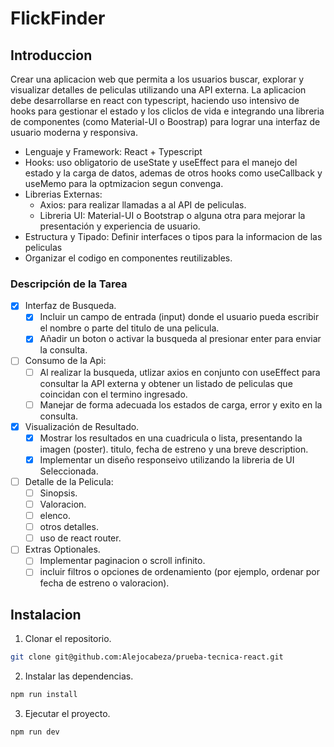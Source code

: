 # FlickFinder

## Introduccion

Crear una aplicacion web que permita a los usuarios buscar, explorar y visualizar detalles de peliculas utilizando una API externa. La aplicacion debe desarrollarse en react con typescript, haciendo uso intensivo de hooks para gestionar el estado y los cliclos de vida e integrando una libreria de componentes (como Material-UI o Boostrap) para lograr una interfaz de usuario moderna y responsiva.

- Lenguaje y Framework: React + Typescript
- Hooks: uso obligatorio de useState y useEffect para el manejo del estado y la carga de datos, ademas de otros hooks como useCallback y useMemo para la optmizacion segun convenga.
- Librerias Externas:
  - Axios: para realizar llamadas a al API de peliculas.
  - Libreria UI: Material-UI o Bootstrap o alguna otra para mejorar la presentación y experiencia de usuario.
- Estructura y Tipado: Definir interfaces o tipos para la informacion de las peliculas
- Organizar el codigo en componentes reutilizables.

### Descripción de la Tarea

- [x] Interfaz de Busqueda.
  - [x] Incluir un campo de entrada (input) donde el usuario pueda escribir el nombre o parte del titulo de una pelicula.
  - [x] Añadir un boton o activar la busqueda al presionar enter para enviar la consulta.
- [ ] Consumo de la Api:
  - [ ] Al realizar la busqueda, utlizar axios en conjunto con useEffect para consultar la API externa y obtener un listado de peliculas que coincidan con el termino ingresado.
  - [ ] Manejar de forma adecuada los estados de carga, error y exito en la consulta.
- [x] Visualización de Resultado.
  - [x] Mostrar los resultados en una cuadricula o lista, presentando la imagen (poster). titulo, fecha de estreno y una breve description.
  - [x] Implementar un diseño responseivo utilizando la libreria de UI Seleccionada.
- [ ] Detalle de la Pelicula:
  - [ ] Sinopsis.
  - [ ] Valoracion.
  - [ ] elenco.
  - [ ] otros detalles.
  - [ ] uso de react router.
- [ ] Extras Optionales.
  - [ ] Implementar paginacion o scroll infinito.
  - [ ] incluir filtros o opciones de ordenamiento (por ejemplo, ordenar por fecha de estreno o valoracion).

## Instalacion

1. Clonar el repositorio.

```bash
git clone git@github.com:Alejocabeza/prueba-tecnica-react.git
```

2. Instalar las dependencias.

```bash
npm run install

```

3. Ejecutar el proyecto.

```bash
npm run dev

```
